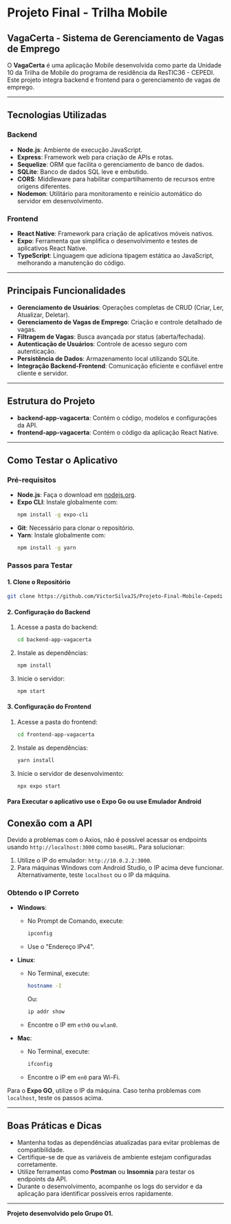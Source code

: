 # Projeto Final - Trilha Mobile 

## VagaCerta - Sistema de Gerenciamento de Vagas de Emprego
O **VagaCerta** é uma aplicação Mobile desenvolvida como parte da Unidade 10 da Trilha de Mobile do programa de residência da ResTIC36 - CEPEDI. Este projeto integra backend e frontend para o gerenciamento de vagas de emprego. 

---

## Tecnologias Utilizadas

### Backend
- **Node.js**: Ambiente de execução JavaScript.
- **Express**: Framework web para criação de APIs e rotas.
- **Sequelize**: ORM que facilita o gerenciamento de banco de dados.
- **SQLite**: Banco de dados SQL leve e embutido.
- **CORS**: Middleware para habilitar compartilhamento de recursos entre origens diferentes.
- **Nodemon**: Utilitário para monitoramento e reinício automático do servidor em desenvolvimento.

### Frontend
- **React Native**: Framework para criação de aplicativos móveis nativos.
- **Expo**: Ferramenta que simplifica o desenvolvimento e testes de aplicativos React Native.
- **TypeScript**: Linguagem que adiciona tipagem estática ao JavaScript, melhorando a manutenção do código.

---

## Principais Funcionalidades
- **Gerenciamento de Usuários**: Operações completas de CRUD (Criar, Ler, Atualizar, Deletar).
- **Gerenciamento de Vagas de Emprego**: Criação e controle detalhado de vagas.
- **Filtragem de Vagas**: Busca avançada por status (aberta/fechada).
- **Autenticação de Usuários**: Controle de acesso seguro com autenticação.
- **Persistência de Dados**: Armazenamento local utilizando SQLite.
- **Integração Backend-Frontend**: Comunicação eficiente e confiável entre cliente e servidor.

---

## Estrutura do Projeto
- **backend-app-vagacerta**: Contém o código, modelos e configurações da API.
- **frontend-app-vagacerta**: Contém o código da aplicação React Native.

---

## Como Testar o Aplicativo

### Pré-requisitos
- **Node.js**: Faça o download em [nodejs.org](https://nodejs.org/).
- **Expo CLI**: Instale globalmente com:
  ```bash
  npm install -g expo-cli
  ```
- **Git**: Necessário para clonar o repositório.
- **Yarn**: Instale globalmente com:
  ```bash
  npm install -g yarn
  ```

### Passos para Testar

#### 1. Clone o Repositório
```bash
git clone https://github.com/VictorSilvaJS/Projeto-Final-Mobile-Cepedi.git
```

#### 2. Configuração do Backend
1. Acesse a pasta do backend:
   ```bash
   cd backend-app-vagacerta
   ```
2. Instale as dependências:
   ```bash
   npm install
   ```
3. Inicie o servidor:
   ```bash
   npm start
   ```
   
#### 3. Configuração do Frontend
1. Acesse a pasta do frontend:
   ```bash
   cd frontend-app-vagacerta
   ```
2. Instale as dependências:
   ```bash
   yarn install
   ```
3. Inicie o servidor de desenvolvimento:
   ```bash
   npx expo start
   ```

#### Para Executar o aplicativo use o Expo Go ou use Emulador Android

## Conexão com a API

Devido a problemas com o Axios, não é possível acessar os endpoints usando `http://localhost:3000` como `baseURL`. Para solucionar:

1. Utilize o IP do emulador: `http://10.0.2.2:3000`.
2. Para máquinas Windows com Android Studio, o IP acima deve funcionar. Alternativamente, teste `localhost` ou o IP da máquina.

### Obtendo o IP Correto
- **Windows**:
  - No Prompt de Comando, execute:
    ```bash
    ipconfig
    ```
  - Use o "Endereço IPv4".

- **Linux**:
  - No Terminal, execute:
    ```bash
    hostname -I
    ```
    Ou:
    ```bash
    ip addr show
    ```
  - Encontre o IP em `eth0` ou `wlan0`.

- **Mac**:
  - No Terminal, execute:
    ```bash
    ifconfig
    ```
  - Encontre o IP em `en0` para Wi-Fi.

Para o **Expo GO**, utilize o IP da máquina. Caso tenha problemas com `localhost`, teste os passos acima.

---

## Boas Práticas e Dicas
- Mantenha todas as dependências atualizadas para evitar problemas de compatibilidade.
- Certifique-se de que as variáveis de ambiente estejam configuradas corretamente.
- Utilize ferramentas como **Postman** ou **Insomnia** para testar os endpoints da API.
- Durante o desenvolvimento, acompanhe os logs do servidor e da aplicação para identificar possíveis erros rapidamente.

---

**Projeto desenvolvido pelo Grupo 01.**

